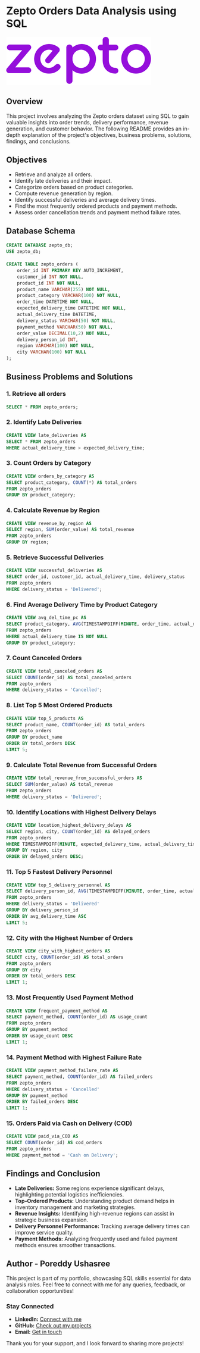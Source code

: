 # Zepto Orders Data Analysis using SQL

![](https://github.com/PoreddyUshasree/Zepto_Sql_Project/blob/main/Zepto_logo.png)

## Overview
This project involves analyzing the Zepto orders dataset using SQL to gain valuable insights into order trends, delivery performance, revenue generation, and customer behavior. The following README provides an in-depth explanation of the project's objectives, business problems, solutions, findings, and conclusions.

## Objectives

- Retrieve and analyze all orders.
- Identify late deliveries and their impact.
- Categorize orders based on product categories.
- Compute revenue generation by region.
- Identify successful deliveries and average delivery times.
- Find the most frequently ordered products and payment methods.
- Assess order cancellation trends and payment method failure rates.

## Database Schema

```sql
CREATE DATABASE zepto_db;
USE zepto_db;

CREATE TABLE zepto_orders (
    order_id INT PRIMARY KEY AUTO_INCREMENT,
    customer_id INT NOT NULL,
    product_id INT NOT NULL,
    product_name VARCHAR(255) NOT NULL,
    product_category VARCHAR(100) NOT NULL,
    order_time DATETIME NOT NULL,
    expected_delivery_time DATETIME NOT NULL,
    actual_delivery_time DATETIME,
    delivery_status VARCHAR(50) NOT NULL,
    payment_method VARCHAR(50) NOT NULL,
    order_value DECIMAL(10,2) NOT NULL,
    delivery_person_id INT,
    region VARCHAR(100) NOT NULL,
    city VARCHAR(100) NOT NULL
);
```

## Business Problems and Solutions

### 1. Retrieve all orders
```sql
SELECT * FROM zepto_orders;
```

### 2. Identify Late Deliveries
```sql
CREATE VIEW late_deliveries AS
SELECT * FROM zepto_orders
WHERE actual_delivery_time > expected_delivery_time;
```

### 3. Count Orders by Category
```sql
CREATE VIEW orders_by_category AS
SELECT product_category, COUNT(*) AS total_orders
FROM zepto_orders
GROUP BY product_category;
```

### 4. Calculate Revenue by Region
```sql
CREATE VIEW revenue_by_region AS
SELECT region, SUM(order_value) AS total_revenue
FROM zepto_orders
GROUP BY region;
```

### 5. Retrieve Successful Deliveries
```sql
CREATE VIEW successful_deliveries AS
SELECT order_id, customer_id, actual_delivery_time, delivery_status
FROM zepto_orders
WHERE delivery_status = 'Delivered';
```

### 6. Find Average Delivery Time by Product Category
```sql
CREATE VIEW avg_del_time_pc AS
SELECT product_category, AVG(TIMESTAMPDIFF(MINUTE, order_time, actual_delivery_time)) AS avg_delivery_time
FROM zepto_orders
WHERE actual_delivery_time IS NOT NULL
GROUP BY product_category;
```

### 7. Count Canceled Orders
```sql
CREATE VIEW total_canceled_orders AS
SELECT COUNT(order_id) AS total_canceled_orders
FROM zepto_orders
WHERE delivery_status = 'Cancelled';
```

### 8. List Top 5 Most Ordered Products
```sql
CREATE VIEW top_5_products AS
SELECT product_name, COUNT(order_id) AS total_orders
FROM zepto_orders
GROUP BY product_name
ORDER BY total_orders DESC
LIMIT 5;
```

### 9. Calculate Total Revenue from Successful Orders
```sql
CREATE VIEW total_revenue_from_successful_orders AS
SELECT SUM(order_value) AS total_revenue
FROM zepto_orders
WHERE delivery_status = 'Delivered';
```

### 10. Identify Locations with Highest Delivery Delays
```sql
CREATE VIEW location_highest_delivery_delays AS
SELECT region, city, COUNT(order_id) AS delayed_orders
FROM zepto_orders
WHERE TIMESTAMPDIFF(MINUTE, expected_delivery_time, actual_delivery_time) > 15
GROUP BY region, city
ORDER BY delayed_orders DESC;
```

### 11. Top 5 Fastest Delivery Personnel
```sql
CREATE VIEW top_5_delivery_personnel AS
SELECT delivery_person_id, AVG(TIMESTAMPDIFF(MINUTE, order_time, actual_delivery_time)) AS avg_delivery_time
FROM zepto_orders
WHERE delivery_status = 'Delivered'
GROUP BY delivery_person_id
ORDER BY avg_delivery_time ASC
LIMIT 5;
```

### 12. City with the Highest Number of Orders
```sql
CREATE VIEW city_with_highest_orders AS
SELECT city, COUNT(order_id) AS total_orders
FROM zepto_orders
GROUP BY city
ORDER BY total_orders DESC
LIMIT 1;
```

### 13. Most Frequently Used Payment Method
```sql
CREATE VIEW frequent_payment_method AS
SELECT payment_method, COUNT(order_id) AS usage_count
FROM zepto_orders
GROUP BY payment_method
ORDER BY usage_count DESC
LIMIT 1;
```

### 14. Payment Method with Highest Failure Rate
```sql
CREATE VIEW payment_method_failure_rate AS
SELECT payment_method, COUNT(order_id) AS failed_orders
FROM zepto_orders
WHERE delivery_status = 'Cancelled'
GROUP BY payment_method
ORDER BY failed_orders DESC
LIMIT 1;
```

### 15. Orders Paid via Cash on Delivery (COD)
```sql
CREATE VIEW paid_via_COD AS
SELECT COUNT(order_id) AS cod_orders
FROM zepto_orders
WHERE payment_method = 'Cash on Delivery';
```

## Findings and Conclusion

- **Late Deliveries:** Some regions experience significant delays, highlighting potential logistics inefficiencies.
- **Top-Ordered Products:** Understanding product demand helps in inventory management and marketing strategies.
- **Revenue Insights:** Identifying high-revenue regions can assist in strategic business expansion.
- **Delivery Personnel Performance:** Tracking average delivery times can improve service quality.
- **Payment Methods:** Analyzing frequently used and failed payment methods ensures smoother transactions.

## Author - Poreddy Ushasree

This project is part of my portfolio, showcasing SQL skills essential for data analysis roles. Feel free to connect with me for any queries, feedback, or collaboration opportunities!

### Stay Connected

- **LinkedIn:** [Connect with me](https://www.linkedin.com/in/poreddy-ushasree/)
- **GitHub:** [Check out my projects](https://github.com/PoreddyUshasree)
- **Email:** [Get in touch](mailto:poreddyushasree@gmail.com)

Thank you for your support, and I look forward to sharing more projects!

